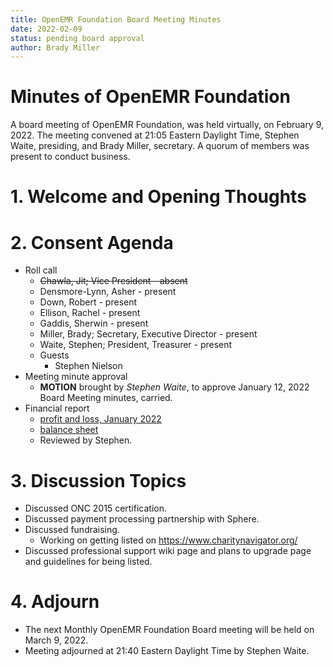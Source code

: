 ```yaml
---
title: OpenEMR Foundation Board Meeting Minutes
date: 2022-02-09
status: pending board approval
author: Brady Miller
---
```


# Minutes of OpenEMR Foundation

A board meeting of OpenEMR Foundation, was held virtually, on February 9, 2022. The meeting
convened at 21:05 Eastern Daylight Time, Stephen Waite, presiding, and Brady Miller, secretary.
A quorum of members was present to conduct business.

# 1. Welcome and Opening Thoughts

# 2. Consent Agenda
  - Roll call
    - ~~Chawla, Jit; Vice President - absent~~
    - Densmore-Lynn, Asher - present
    - Down, Robert - present
    - Ellison, Rachel - present
    - Gaddis, Sherwin - present
    - Miller, Brady; Secretary, Executive Director - present
    - Waite, Stephen; President, Treasurer - present
    - Guests
      - Stephen Nielson
  - Meeting minute approval
    - **MOTION** brought by _Stephen Waite_, to approve January 12, 2022 Board Meeting minutes, carried.
  - Financial report
    - [profit and loss, January 2022](https://community.open-emr.org/uploads/short-url/jVhc1mZgVPAC7HZhnMXj2FYrbRw.pdf)
    - [balance sheet](https://community.open-emr.org/uploads/short-url/9gwEHyLmDqHurfv7VxDucL5GIJX.pdf)
    - Reviewed by Stephen.

# 3. Discussion Topics
  - Discussed ONC 2015 certification.
  - Discussed payment processing partnership with Sphere.
  - Discussed fundraising.
    - Working on getting listed on https://www.charitynavigator.org/
  - Discussed professional support wiki page and plans to upgrade page and guidelines for being listed.

# 4. Adjourn
  - The next Monthly OpenEMR Foundation Board meeting will be held on March 9, 2022.
  - Meeting adjourned at 21:40 Eastern Daylight Time by Stephen Waite.
 
